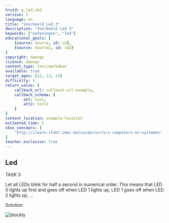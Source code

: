 ```yaml
---
hruid: g_led_vb3
version: 3
language: en
title: "Voorbeeld Led 3"
description: "Voorbeeld Led 3"
keywords: ["oefeningen", "led"]
educational_goals: [
    {source: Source, id: id}, 
    {source: Source2, id: id2}
]
copyright: dwengo
licence: dwengo
content_type: text/markdown
available: true
target_ages: [12, 13, 14]
difficulty: 3
return_value: {
    callback_url: callback-url-example,
    callback_schema: {
        att: test,
        att2: test2
    }
}
content_location: example-location
estimated_time: 5
skos_concepts: [
    'http://ilearn.ilabt.imec.be/vocab/curr1/s-computers-en-systemen'
]
teacher_exclusive: true
---
```

## Led

TASK 3

Let all LEDs blink for half a second in numerical order. This means that LED 0 lights up first and goes off when LED 1 lights up, LED 1 goes off when LED 2 lights up, ...

Solution:

![blockly](@learning-object/led_m3/en/3)